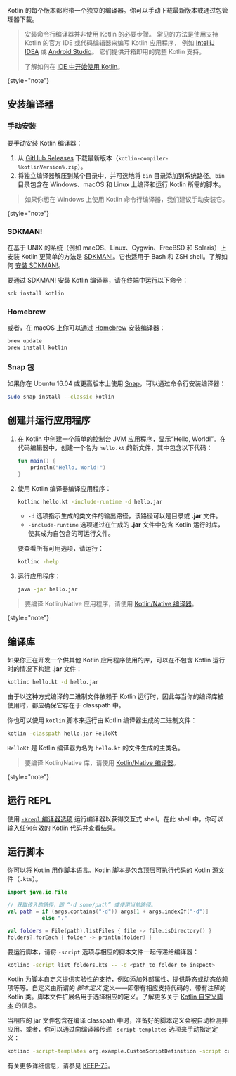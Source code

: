 [//]: # (title: Kotlin 命令行编译器)

Kotlin 的每个版本都附带一个独立的编译器。你可以手动下载最新版本或通过包管理器下载。

> 安装命令行编译器并非使用 Kotlin 的必要步骤。
> 常见的方法是使用支持 Kotlin 的官方 IDE 或代码编辑器来编写 Kotlin 应用程序，
> 例如 [IntelliJ IDEA](https://www.jetbrains.com/idea/) 或 [Android Studio](https://developer.android.com/studio)。
> 它们提供开箱即用的完整 Kotlin 支持。
> 
> 了解如何在 [IDE 中开始使用 Kotlin](getting-started.md)。
> 
{style="note"}

## 安装编译器

### 手动安装

要手动安装 Kotlin 编译器：

1. 从 [GitHub Releases](%kotlinLatestUrl%) 下载最新版本（`kotlin-compiler-%kotlinVersion%.zip`）。
2. 将独立编译器解压到某个目录中，并可选地将 `bin` 目录添加到系统路径。`bin` 目录包含在 Windows、macOS 和 Linux 上编译和运行 Kotlin 所需的脚本。

> 如果你想在 Windows 上使用 Kotlin 命令行编译器，我们建议手动安装它。
> 
{style="note"}

### SDKMAN!

在基于 UNIX 的系统（例如 macOS、Linux、Cygwin、FreeBSD 和 Solaris）上安装 Kotlin 更简单的方法是 [SDKMAN!](https://sdkman.io)。它也适用于 Bash 和 ZSH shell。了解如何 [安装 SDKMAN!](https://sdkman.io/install)。

要通过 SDKMAN! 安装 Kotlin 编译器，请在终端中运行以下命令：

```bash
sdk install kotlin
```

### Homebrew

或者，在 macOS 上你可以通过 [Homebrew](https://brew.sh/) 安装编译器：

```bash
brew update
brew install kotlin
```

### Snap 包

如果你在 Ubuntu 16.04 或更高版本上使用 [Snap](https://snapcraft.io/)，可以通过命令行安装编译器：

```bash
sudo snap install --classic kotlin
```

## 创建并运行应用程序

1. 在 Kotlin 中创建一个简单的控制台 JVM 应用程序，显示“Hello, World!”。在代码编辑器中，创建一个名为 `hello.kt` 的新文件，其中包含以下代码：

   ```kotlin
   fun main() {
       println("Hello, World!")
   }
   ```

2. 使用 Kotlin 编译器编译应用程序：

   ```bash
   kotlinc hello.kt -include-runtime -d hello.jar
   ```

   * `-d` 选项指示生成的类文件的输出路径，该路径可以是目录或 **.jar** 文件。
   * `-include-runtime` 选项通过在生成的 **.jar** 文件中包含 Kotlin 运行时库，使其成为自包含的可运行文件。

   要查看所有可用选项，请运行：

   ```bash
   kotlinc -help
   ```

3. 运行应用程序：

   ```bash
   java -jar hello.jar
   ```

> 要编译 Kotlin/Native 应用程序，请使用 [Kotlin/Native 编译器](native-get-started.md#using-the-command-line-compiler)。
> 
{style="note"}

## 编译库

如果你正在开发一个供其他 Kotlin 应用程序使用的库，可以在不包含 Kotlin 运行时的情况下构建 **.jar** 文件：

```bash
kotlinc hello.kt -d hello.jar
```

由于以这种方式编译的二进制文件依赖于 Kotlin 运行时，因此每当你的编译库被使用时，都应确保它存在于 classpath 中。

你也可以使用 `kotlin` 脚本来运行由 Kotlin 编译器生成的二进制文件：

```bash
kotlin -classpath hello.jar HelloKt
```

`HelloKt` 是 Kotlin 编译器为名为 `hello.kt` 的文件生成的主类名。

> 要编译 Kotlin/Native 库，请使用 [Kotlin/Native 编译器](native-libraries.md#kotlin-compiler-specifics)。
>
{style="note"}

## 运行 REPL

使用 [`-Xrepl` 编译器选项](compiler-reference.md#xrepl) 运行编译器以获得交互式 shell。在此 shell 中，你可以输入任何有效的 Kotlin 代码并查看结果。

## 运行脚本

你可以将 Kotlin 用作脚本语言。Kotlin 脚本是包含顶层可执行代码的 Kotlin 源文件（`.kts`）。

```kotlin
import java.io.File

// 获取传入的路径，即 “-d some/path” 或使用当前路径。
val path = if (args.contains("-d")) args[1 + args.indexOf("-d")]
           else "."

val folders = File(path).listFiles { file -> file.isDirectory() }
folders?.forEach { folder -> println(folder) }
```

要运行脚本，请将 `-script` 选项与相应的脚本文件一起传递给编译器：

```bash
kotlinc -script list_folders.kts -- -d <path_to_folder_to_inspect>
```

Kotlin 为脚本自定义提供实验性的支持，例如添加外部属性、提供静态或动态依赖项等等。自定义由所谓的 _脚本定义_ 定义——即带有相应支持代码的、带有注解的 Kotlin 类。脚本文件扩展名用于选择相应的定义。了解更多关于 [Kotlin 自定义脚本](custom-script-deps-tutorial.md) 的信息。

当相应的 jar 文件包含在编译 classpath 中时，准备好的脚本定义会被自动检测并应用。或者，你可以通过向编译器传递 `-script-templates` 选项来手动指定定义：

```bash
kotlinc -script-templates org.example.CustomScriptDefinition -script custom.script1.kts
```

有关更多详细信息，请参见 [KEEP-75](https://github.com/Kotlin/KEEP/blob/master/proposals/scripting-support.md)。